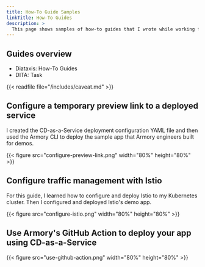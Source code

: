 ```yaml
---
title: How-To Guide Samples
linkTitle: How-To Guides
description: >
  This page shows samples of how-to guides that I wrote while working for Armory.
---
```



## Guides overview

- Diataxis: How-To Guides
- DITA: Task

{{< readfile file="/includes/caveat.md" >}}

## Configure a temporary preview link to a deployed service

I created the CD-as-a-Service deployment configuration YAML file and then used the Armory CLI to deploy the sample app that Armory engineers built for demos.

{{< figure src="configure-preview-link.png" width="80%" height="80%" >}}

## Configure traffic management with Istio

For this guide, I learned how to configure and deploy Istio to my Kubernetes cluster. Then I configured and deployed Istio's demo app.

{{< figure src="configure-istio.png"  width="80%" height="80%" >}}

## Use Armory's GitHub Action to deploy your app using CD-as-a-Service

{{< figure src="use-github-action.png"  width="80%" height="80%" >}}
